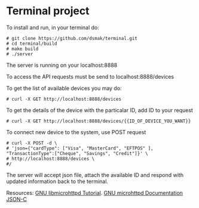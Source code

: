 # Terminal project

To install and run, in your terminal do:

```
# git clone https://github.com/dsmak/terminal.git
# cd terminal/build
# make build
# ./server
```

The server is running on your localhost:8888

To access the API requests must be send to localhost:8888/devices

To get the list of available devices you may do:
```
# curl -X GET http://localhost:8888/devices
```
To get the details of the device with the particalar ID, add ID to your request
```
# curl -X GET http://localhost:8888/devices/{{ID_OF_DEVICE_YOU_WANT}}
```
To connect new device to the system, use POST request 
```
# curl -X POST -d \
# 'json={"cardType": ["Visa", "MasterCard", "EFTPOS" ], "TransactionType":["Cheque", "Savings", "Credit"]}' \
# http://localhost:8888/devices \
#/
```
The server will accept json file, attach the available ID and respond with updated information back to the terminal.

Resources:
[GNU libmicrohttpd Tutorial](https://www.gnu.org/software/libmicrohttpd/tutorial.html).
[GNU microhttpd Documentation](https://www.gnu.org/software/libmicrohttpd/)
[JSON-C](https://github.com/json-c/json-c/wiki)
